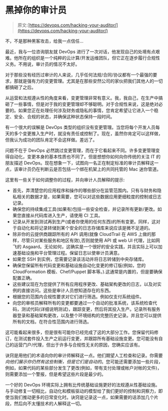 # 黑掉你的审计员

> 原文:[https://devops.com/hacking-your-auditor/](https://devops.com/hacking-your-auditor/)

不，不是那种黑客攻击，给我一点信任…

最近，我与一位咨询朋友就 DevOps 进行了一次对话，他发现自己的处境有点艰难。他所在的组织是一个纯粹的云计算/开发运维团队，但它正在逐步履行合规性义务。不用说，审计员的情况不太好。

对于那些没有经历过审计的人来说，几乎任何法规/合同/协议都有一个最强的要求，那就是强有力的变更管理。尤其是在那些安然公司的家伙把我们其他人的一切都搞砸了之后。

从运营和法规遵从性的角度来看，变更管理非常有意义。我，我自己，在生产中搞砸了一些事情，但是对于我的变更管理却不够聪明。对于合规性来说，这是绝对必要的。如果您正在处理任何涉及财务或隐私的事情，您肯定希望让它进入一个稳定、安全、合规的状态，并确保这种状态保持一段时间。

有一个很大的误解是 DevOps 类型的组织没有变更管理。当您将每个开发人员每天的多个变更推入生产时，就没有责任或控制了。现在，虽然你肯定可以这样做，但我认为成功的团队肯定不会这样做。差远了。

问题不在于 DevOps 必然跳过变更管理，而在于它看起来不同。许多变更管理变得自动化，变更本身的基本性质也不同了。但是想想你如何向你传统的关注 IT 的朋友描述 DevOps。现在想象一下，试图向一名正在制定标准的审计员解释这一点，该审计员仍在判断云是否包括一个绑在机架上的共同托管的 Mac 迷你管道。

这里有一些关于如何调整你的过程，并向审计人员解释的提示:

*   首先，弄清楚您的应用程序和操作的哪些部分在监管范围内。只有与财务和隐私相关的数据才是，如果需要，您可以对这些数据应用更细粒度的控制或日志记录。
*   确保您的持续集成工具(如果有)包括一些安全检查，并记录所有更新/更改。如果您直接从代码库进入生产，请使用 CI 工具。
*   记录从开发到测试再到生产(或者你使用的任何东西)的所有变更。同样，这对于自动化和将记录转储到某个安全的日志存储库来说应该是微不足道的。
*   除非你的云提供商跟踪所有的 API 调用(就像 CloudTrail 在 AWS 上做的那样，尽管只对某些服务和地区有效),否则就使用 API 或 web UI 代理，比如网飞的 Asgaard。无论如何，这确实是一个很好的安全实践，并且实际上可以加速基础设施和平台管理过程。保留日志以使审计员满意。
*   如果您 SSH 到实例，您需要记录该活动并将日志转储到中央存储库。
*   确保您保留所有代码变更和基础设施自动化变更的修订版(例如，您的 CloudFormation 模板、Chef/Puppet 脚本等。).这通常是内置的，但是要确保配置正确。
*   这些建议现在为您提供了所有应用程序更改、基础架构更改的日志，以及对实例的直接访问。这些是审计人员想知道存在的东西。
*   根据您的范围内合规性要求对它们进行筛选。例如仅支付系统组件。
*   向您的审核员解释所有的变更都要通过一个自动的批准系统，该系统检查代码，测试代码(详细说明测试)，跟踪变更，然后将其投入生产。记录所有服务器登录和基础架构更改，以及整个环境结构的完整历史记录。并且您可以提供所有的文档，在符合性范围内进行筛选。

这可能看起来很多，但是很有可能你已经完成了这的大部分工作。您保留代码修订，在测试套件投入生产之前运行变更，并跟踪所有基础设施变更。您可能没有自己的运营门户/代理，但出于许多与合规性无关的原因，您确实应该有。

诀窍是用他们的术语向你的审计师解释这一点。他们期望人工检查和记录。你需要*向他们展示你仍然有这些制衡，但是它们是自动的*。您可能还需要添加一些片段，例如，如果代码的某些部分发生了更改(例如，带有支付处理或帐户对帐的文件)，则需要添加一个警报，但是希望这些片段是最少的。

一个好的 DevOps 环境实际上拥有比传统基础设施更好的法规遵从性基础设施。与手动修复一切相比，自动化和模板驱动的模型给了我们更好的控制和洞察力，即使当我们推动更多的日常变化时。诀窍是记录这一点，如果需要的话添加几个片段，然后向不太懂技术的人解释这一切。